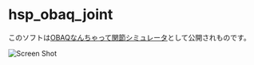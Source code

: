 # hsp_obaq_joint

このソフトは[OBAQなんちゃって関節シミュレータ](http://dev.onionsoft.net/seed/info.ax?id=983)として公開されものです。

![Screen Shot](https://dev.onionsoft.net/seed/upfiles/conv983.jpg "Screen Shot")
